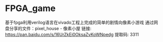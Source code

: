 # FPGA_game
基于fpga利用verilog语言在vivado工程上完成的简单的剧情向像素小游戏
通过网盘分享的文件：pixel_house - 像素小屋
链接: https://pan.baidu.com/s/16UrZkEi0OksaZvKoWNpedg 提取码: 3311
